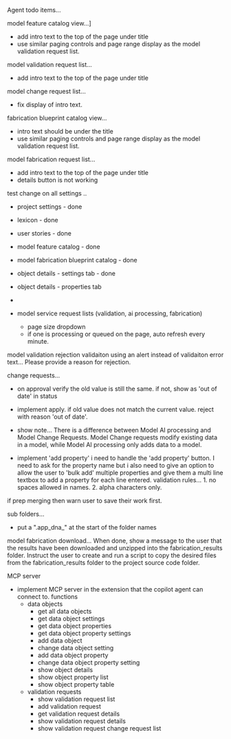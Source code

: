 Agent todo items...
     
model feature catalog view...]
- add intro text to the top of the page under title
- use similar paging controls and page range display as the model validation request list.

model validation request list...
- add intro text to the top of the page under title

model change request list...
- fix display of intro text.    
 
fabrication blueprint catalog view...
- intro text should be under the title
- use similar paging controls and page range display as the model validation request list.
  
model fabrication request list...
- add intro text to the top of the page under title
- details button is not working
 

test change on all settings ..
- project settings - done
- lexicon - done
- user stories - done
- model feature catalog - done
- model fabrication blueprint catalog - done
- object details - settings tab - done
- object details - properties tab
- 

   
  
- model service request lists (validation, ai processing, fabrication)
    - page size dropdown
    - if one is processing or queued on the page, auto refresh every minute.


model validation rejection validaiton using an alert instead of validaiton error text... Please provide a reason for rejection.
     

change requests...
- on approval verify the old value is still the same. if not, show as 'out of date' in status
- implement apply. if old value does not match the current value. reject with reason 'out of date'.
- show note...  There is a difference between Model AI processing and Model Change Requests.  Model Change requests modify existing data in a model, while Model AI processing only adds data to a model.
 
 

- implement 'add property' 
i need to handle the 'add property' button. I need to ask for the property name but i also need to give an option to allow the user to 'bulk add' multiple properties and give them a multi line textbox to add a property for each line entered. validation rules... 1. no spaces allowed in names. 2. alpha characters only.
 
 
if prep merging then warn user to save their work first.

sub folders...
- put a ".app_dna_" at the start of the folder names
      
model fabrication download...
 When done, show a message to the user that the results have been downloaded and unzipped into the fabrication_results folder. Instruct the user to create and run a script to copy the desired files from the fabrication_results folder to the project source code folder.  

MCP server
- implement MCP server in the extension that the copilot agent can connect to.
functions
    - data objects
        - get all data objects
        - get data object settings
        - get data object properties
        - get data object property settings
        - add data object
        - change data object setting
        - add data object property
        - change data object property setting
        - show object details
        - show object property list
        - show object property table
    - validation requests
        - show validation request list
        - add validation request
        - get validation request details
        - show validation request details
        - show validation request change request list
